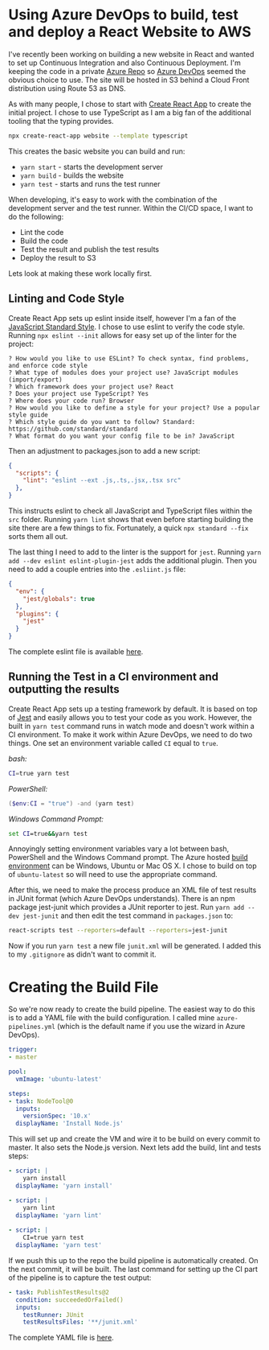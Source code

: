 # Using Azure DevOps to build, test and deploy a React Website to AWS

I've recently been working on building a new website in React and wanted to set up Continuous Integration and also Continuous Deployment. I'm keeping the code in a private [Azure Repo](https://azure.microsoft.com/en-gb/services/devops/repos/) so [Azure DevOps](https://azure.microsoft.com/en-gb/services/devops/) seemed the obvious choice to use. The site will be hosted in S3 behind a Cloud Front distribution using Route 53 as DNS.

As with many people, I chose to start with [Create React App](https://create-react-app.dev/) to create the initial project. I chose to use TypeScript as I am a big fan of the additional tooling that the typing provides.

```bash
npx create-react-app website --template typescript
```

This creates the basic website you can build and run:

- `yarn start` - starts the development server
- `yarn build` - builds the website
- `yarn test` - starts and runs the test runner

When developing, it's easy to work with the combination of the development server and the test runner. Within the CI/CD space, I want to do the following:

- Lint the code
- Build the code
- Test the result and publish the test results
- Deploy the result to S3

Lets look at making these work locally first.

## Linting and Code Style

Create React App sets up eslint inside itself, however I'm a fan of the [JavaScript Standard Style](https://standardjs.com). I chose to use eslint to verify the code style. Running `npx eslint --init` allows for easy set up of the linter for the project:

```
? How would you like to use ESLint? To check syntax, find problems, and enforce code style
? What type of modules does your project use? JavaScript modules (import/export)
? Which framework does your project use? React
? Does your project use TypeScript? Yes
? Where does your code run? Browser
? How would you like to define a style for your project? Use a popular style guide
? Which style guide do you want to follow? Standard: https://github.com/standard/standard
? What format do you want your config file to be in? JavaScript
```

Then an adjustment to packages.json to add a new script:

```json
{
  "scripts": {
    "lint": "eslint --ext .js,.ts,.jsx,.tsx src"
  },
}
```

This instructs eslint to check all JavaScript and TypeScript files within the `src` folder. Running `yarn lint` shows that even before starting building the site there are a few things to fix. Fortunately, a quick `npx standard --fix` sorts them all out.

The last thing I need to add to the linter is the support for `jest`. Running `yarn add --dev eslint eslint-plugin-jest` adds the additional plugin. Then you need to add a couple entries into the `.esliint.js` file:

```json
{
  "env": {
    "jest/globals": true
  },
  "plugins": {
    "jest"
  }
}
```

The complete eslint file is available [here](https://gist.github.com/jdunkerley/317a1955561fee1e261977155bf5f5ba).

## Running the Test in a CI environment and outputting the results

Create React App sets up a testing framework by default. It is based on top of [Jest](https://jestjs.io/) and easily allows you to test your code as you work. However, the built in `yarn test` command runs in watch mode and doesn't work within a CI environment. To make it work within Azure DevOps, we need to do two things. One set an environment variable called `CI` equal to `true`. 

*bash:*
```bash
CI=true yarn test
```

*PowerShell:*
```powershell
($env:CI = "true") -and (yarn test)
```

*Windows Command Prompt:*
```bat
set CI=true&&yarn test
```

Annoyingly setting environment variables vary a lot between bash, PowerShell and the Windows Command prompt. The Azure hosted [build environment](https://docs.microsoft.com/en-us/azure/devops/pipelines/agents/hosted?view=azure-devops) can be Windows, Ubuntu or Mac OS X. I chose to build on top of `ubuntu-latest` so will need to use the appropriate command.

After this, we need to make the process produce an XML file of test results in JUnit format (which Azure DevOps understands). There is an npm package jest-junit which provides a JUnit reporter to jest. Run `yarn add --dev jest-junit` and then edit the test command in `packages.json` to:

```bash
react-scripts test --reporters=default --reporters=jest-junit
```

Now if you run `yarn test` a new file `junit.xml` will be generated. I added this to my `.gitignore` as didn't want to commit it.

# Creating the Build File

So we're now ready to create the build pipeline. The easiest way to do this is to add a YAML file with the build configuration. I called mine `azure-pipelines.yml` (which is the default name if you use the wizard in Azure DevOps).

```yaml
trigger:
- master

pool:
  vmImage: 'ubuntu-latest'

steps:
- task: NodeTool@0
  inputs:
    versionSpec: '10.x'
  displayName: 'Install Node.js'
```

This will set up and create the VM and wire it to be build on every commit to master. It also sets the Node.js version. Next lets add the build, lint and tests steps:

```yaml
- script: |
    yarn install
  displayName: 'yarn install'

- script: |
    yarn lint
  displayName: 'yarn lint'
  
- script: |
    CI=true yarn test
  displayName: 'yarn test'
```

If we push this up to the repo the build pipeline is automatically created. On the next commit, it will be built. The last command for setting up the CI part of the pipeline is to capture the test output:

```yaml
- task: PublishTestResults@2
  condition: succeededOrFailed()
  inputs:
    testRunner: JUnit
    testResultsFiles: '**/junit.xml'
```

The complete YAML file is [here](https://gist.github.com/jdunkerley/3ee989aa52a6daf3b9dc3810c933c759).

